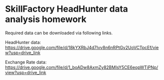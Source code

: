 # SkillFactory HeadHunter data analysis homework 
Required data can be downloaded via following links.

HeadHunter data: https://drive.google.com/file/d/18kYXRbJ4d7Ivv8n6nRPtGv2UoVCTpcEf/view?usp=drive_link

Exchange Rate data: https://drive.google.com/file/d/1_boADw8AxmZy82BMIsY5CE6eopWTiPNp/view?usp=drive_link